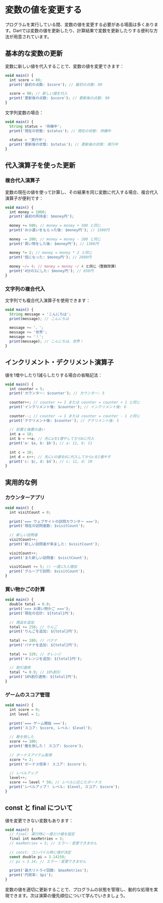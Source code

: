 # 変数の値を変更する

プログラムを実行している間、変数の値を変更する必要がある場面は多くあります。Dartでは変数の値を更新したり、計算結果で変数を更新したりする便利な方法が用意されています。

## 基本的な変数の更新

変数に新しい値を代入することで、変数の値を変更できます：

```javascript
void main() {
  int score = 80;
  print('最初の点数: $score'); // 最初の点数: 80
  
  score = 90; // 新しい値を代入
  print('更新後の点数: $score'); // 更新後の点数: 90
}
```

文字列変数の場合：

```javascript
void main() {
  String status = '待機中';
  print('現在の状態: $status'); // 現在の状態: 待機中
  
  status = '実行中';
  print('更新後の状態: $status'); // 更新後の状態: 実行中
}
```

## 代入演算子を使った更新

### 複合代入演算子

変数の現在の値を使って計算し、その結果を同じ変数に代入する場合、複合代入演算子が便利です：

```javascript
void main() {
  int money = 1000;
  print('最初の所持金: $money円');
  
  money += 500; // money = money + 500 と同じ
  print('お小遣いをもらった後: $money円'); // 1500円
  
  money -= 200; // money = money - 200 と同じ
  print('買い物をした後: $money円'); // 1300円
  
  money *= 2; // money = money * 2 と同じ
  print('倍になった: $money円'); // 2600円
  
  money ~/= 4; // money = money ~/ 4 と同じ（整数除算）
  print('4分の1にした: $money円'); // 650円
}
```

### 文字列の複合代入

文字列でも複合代入演算子を使用できます：

```javascript
void main() {
  String message = 'こんにちは';
  print(message); // こんにちは
  
  message += '、';
  message += '世界';
  message += '！';
  print(message); // こんにちは、世界！
}
```

## インクリメント・デクリメント演算子

値を1増やしたり1減らしたりする場合の省略記法：

```javascript
void main() {
  int counter = 5;
  print('カウンター: $counter'); // カウンター: 5
  
  counter++; // counter += 1 または counter = counter + 1 と同じ
  print('インクリメント後: $counter'); // インクリメント後: 6
  
  counter--; // counter -= 1 または counter = counter - 1 と同じ
  print('デクリメント後: $counter'); // デクリメント後: 5
  
  // 前置と後置の違い
  int a = 10;
  int b = ++a; // 先にaを1増やしてからbに代入
  print('a: $a, b: $b'); // a: 11, b: 11
  
  int c = 10;
  int d = c++; // 先にcの値をdに代入してからcを1増やす
  print('c: $c, d: $d'); // c: 11, d: 10
}
```

## 実用的な例

### カウンターアプリ
```javascript
void main() {
  int visitCount = 0;
  
  print('=== ウェブサイトの訪問カウンター ===');
  print('現在の訪問者数: $visitCount');
  
  // 新しい訪問者
  visitCount++;
  print('新しい訪問者が来ました: $visitCount');
  
  visitCount++;
  print('また新しい訪問者: $visitCount');
  
  visitCount += 5; // 一度に5人増加
  print('グループで訪問: $visitCount');
}
```

### 買い物かごの計算
```javascript
void main() {
  double total = 0.0;
  print('=== お買い物かご ===');
  print('現在の合計: ${total}円');
  
  // 商品を追加
  total += 250; // りんご
  print('りんごを追加: ${total}円');
  
  total += 180; // バナナ
  print('バナナを追加: ${total}円');
  
  total += 320; // オレンジ
  print('オレンジを追加: ${total}円');
  
  // 割引適用
  total *= 0.9; // 10%割引
  print('10%割引適用: ${total}円');
}
```

### ゲームのスコア管理
```javascript
void main() {
  int score = 0;
  int level = 1;
  
  print('=== ゲーム開始 ===');
  print('スコア: $score, レベル: $level');
  
  // 敵を倒した
  score += 100;
  print('敵を倒した！ スコア: $score');
  
  // ボーナスアイテム取得
  score *= 2;
  print('ボーナス倍率！ スコア: $score');
  
  // レベルアップ
  level++;
  score += level * 50; // レベルに応じたボーナス
  print('レベルアップ！ レベル: $level, スコア: $score');
}
```

## const と final について

値を変更できない変数もあります：

```javascript
void main() {
  // final: 実行時に一度だけ値を設定
  final int maxRetries = 3;
  // maxRetries = 5; // エラー：変更できません
  
  // const: コンパイル時に値が決定
  const double pi = 3.14159;
  // pi = 3.14; // エラー：変更できません
  
  print('最大リトライ回数: $maxRetries');
  print('円周率: $pi');
}
```

変数の値を適切に更新することで、プログラムの状態を管理し、動的な処理を実現できます。次は演算の優先順位について学んでいきましょう。
